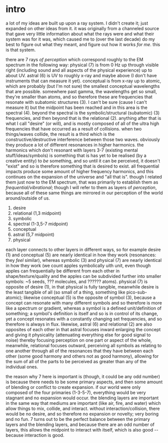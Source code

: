 # intro

a lot of my ideas are built up upon a ray system. I didn't create it; just expanded on other ideas from it. it was originally from a channeled source that gave very little information about what the rays were and what their system was for it was, which caused me to (over the last decade) do my best to figure out what they meant, and figure out how it works *for me*. this is that system.

there are 7 rays *of perception* which correspond roughly to the EM spectrum in the following way: physical (7) is from 0 Hz up through visible right (including sound and all aspects of the physical experience) up to about UV. astral (6) is UV to roughly x-ray and maybe above (I don't have instruments that can measure it yet). conceptual is from x-ray up to atomic, which are probably (but I'm not sure) the smallest conceptual wavelengths that are possible. somewhere past gamma, the wavelengths get so small, they're smaller than atoms, and so therefore these are frequencies that resonate with subatomic structures (3). I can't be sure (cause I can't measure it) but the midpoint has been reached and in this area is the spectral (4). beyond the spectral is the symbolic/structural (subatomic) (3) frequencies, and then beyond that is the relational (2). anything after that is what I call "desire" (or will), and is mostly composed of all of the ultra high frequencies that have occurred as a result of collisions.
  when two things/waves collide, the result is a third which is the constructive/destructive interference between those two waves. obviously they produce a lot of different resonances in higher harmonics. the harmonics which don't resonant with layers 3-7 (existing mental stuff/ideas/symbols) is something that is has yet to be realised (by a creative entity) to *be* something, and so until it can be perceived, it doesn't "exist" and so is therefore something that is desired to exist. all frequential impacts produce some amount of higher frequency harmonics, and this continues on the expansion of the universe and "all that is".
though I related them just now to the EM spectrum, that was primarily to establish them as *frequential/vibrational*; though I will refer to them as layers of *perception*, because all of these same things are mirrored in our perception of the world around/outside of us.

1. desire
2. relational (1,3 midpoint)
3. symbolic
4. spectral (1-3,5-7 midpoint)
5. conceptual
6. astral (5,7 midpoint)
7. physical

each layer connects to other layers in different ways, so for example desire (1) and conceptual (5) are nearly identical in how they work (resonances: they *feel* similar), whereas symbolic (3) and physical (7) are nearly identical in how they work (we count apples symbolically uith unit, even though apples can frequentially be different from each other in shape/texture/quality and the apples can be subdivided further into smaller symbols: ~5 seeds, ??? molecules, and ?????? atoms). physical (7) is opposite of desire (1), in that physical is fully tangible, meanwhile desire is the least tangible of all (so small of a thing, something like pico-sub-atomic); likewise conceptual (5) is the opposite of symbol (3), because a concept can resonate with many different symbols and so therefore is more like a spectrum or gradient, whereas a symbol is a defined unit/definition of something; a symbol's definition is itself and so is in control of its change, yet a concept resonates with a constantly changing set frequencies, and so therefore is always in flux. likewise, astral (6) and relational (2) are also opposites of each other in that astral focuses inward enlarging the concept and giving it physicality (attenuating everything else for good signal to noise) thereby focusing perception on one part or aspect of the whole, meanwhile, relational focuses outward, perceiving all symbols as relating to one another through all of the resonances that they have between each other (some good harmony and others not as good harmony), allowing for the sum of all of the parts to be perceived as greater than any of the individual ones.

the reason why 7 here is important is (though, it could be any odd number) is because there needs to be some primary aspects, and then some amount of blending or conflict to create expansion. if our world were only composed of the four primaries (1-3-5-7), everything would be very stagnant and no expansion would occur. the blending layers are important in the same way that mediums are important (like air, fire, and water) which allow things to mix, collide, and interact. without interaction/collision, there would be no desire, and so therefore no expansion or novelty; very boring and no fun.
  7 turns out to be the perfect balance between the primary layers and the blending layers, and because there are an odd number of layers, this allows the midpoint to interact with itself, which is also good -- because interaction is good.
